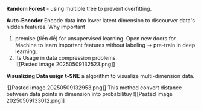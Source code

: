 **Random Forest** - using multiple tree to prevent overfitting. 

**Auto-Encoder** 
Encode data into lower latent dimension to discourver data's hidden features. 
Why important 
1) premise (tiền đề)  for unsupervised learning. Open new doors for Machine to learn important features without labeling -> pre-train in deep learning.
2) Its Usage in data compression problems.   
![[Pasted image 20250509132523.png]]



**Visualizing Data usign t-SNE**
a algorithm to visualize multi-dimension data. 

![[Pasted image 20250509132953.png]]
This method convert distance between data points in dimension into probabilituy 
![[Pasted image 20250509133012.png]]